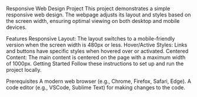 Responsive Web Design Project
This project demonstrates a simple responsive web design. The webpage adjusts its layout and styles based on the screen width, ensuring optimal viewing on both desktop and mobile devices.

Features
Responsive Layout: The layout switches to a mobile-friendly version when the screen width is 480px or less.
Hover/Active Styles: Links and buttons have specific styles when hovered over or activated.
Centered Content: The main content is centered on the page with a maximum width of 1000px.
Getting Started
Follow these instructions to set up and run the project locally.

Prerequisites
A modern web browser (e.g., Chrome, Firefox, Safari, Edge).
A code editor (e.g., VSCode, Sublime Text) for making changes to the code.